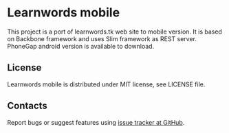 Learnwords mobile
=================

This project is a port of learnwords.tk web site to mobile version.
It is based on Backbone framework and uses Slim framework as REST server. 
PhoneGap android version is available to download.


License
-------------------------------------------------
Learnwords mobile is distributed under MIT license, see LICENSE file.


Contacts
-------------------------------------------------
Report bugs or suggest features using
[issue tracker at GitHub](https://github.com/arek-felinczak/learnwords_mobile2/issues).